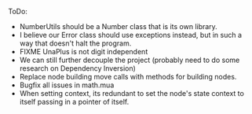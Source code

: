 ToDo:
- NumberUtils should be a Number class that is its own library.
- I believe our Error class should use exceptions instead, but in such a way that doesn't halt the program.
- FIXME UnaPlus is not digit independent
- We can still further decouple the project (probably need to do some research on Dependency Inversion)
- Replace node building move calls with methods for building nodes.
- Bugfix all issues in math.mua
- When setting context, its redundant to set the node's state context to itself passing in a pointer of itself.
